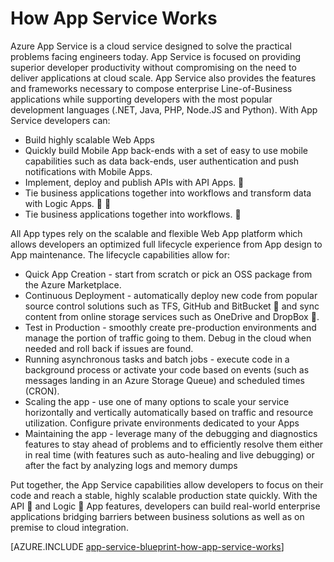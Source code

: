<properties 
	pageTitle="How Azure App Service Works" 
	description="Learn how App Service work" 
	keywords="app service, azure app service, scale, scalable, app service plan, app service cost"
	services="app-service" 
	documentationCenter="" 
	authors="yochay" 
	manager="wpickett" 
	editor=""/>

<tags 
	ms.service="app-service" 
	ms.workload="na" 
	ms.tgt_pltfrm="na" 
	ms.devlang="na" 
	ms.topic="hero-article" 
	ms.date="02/10/2016" 
	wacn.date="" 
	ms.author="yochay"/>

# How App Service Works

Azure App Service is a cloud service designed to solve the practical problems facing engineers today. 
App Service is focused on providing superior developer productivity without compromising on the need to deliver applications at cloud scale. 
App Service also provides the features and frameworks necessary to compose enterprise Line-of-Business applications while supporting developers with the most popular development languages (.NET, Java, PHP, Node.JS and Python).
With App Service developers can:

* Build highly scalable Web Apps
* Quickly build Mobile App back-ends with a set of easy to use mobile capabilities such as data back-ends, user authentication and push notifications with Mobile Apps. 
* Implement, deploy and publish APIs with API Apps.

* Tie business applications together into workflows and transform data with Logic Apps.


* Tie business applications together into workflows.


All App types rely on the scalable and flexible Web App platform which allows developers an optimized full lifecycle experience from App design to App maintenance. The lifecycle capabilities allow for:

* Quick App Creation - start from scratch or pick an OSS package from the Azure Marketplace. 
* Continuous Deployment - automatically deploy new code from popular source control solutions such as TFS, GitHub and BitBucket  and sync content from online storage services such as OneDrive and DropBox .
* Test in Production - smoothly create pre-production environments and manage the portion of traffic going to them. Debug in the cloud when needed and roll back if issues are found.
* Running asynchronous tasks and batch jobs - execute code in a background process or activate your code based on events (such as messages landing in an Azure Storage Queue) and scheduled times (CRON).
* Scaling the app - use one of many options to scale your service horizontally and vertically automatically based on traffic and resource utilization. Configure private environments dedicated to your Apps   
* Maintaining the app - leverage many of the debugging and diagnostics features to stay ahead of problems and to efficiently resolve them either in real time (with features such as auto-healing and live debugging) or after the fact by analyzing logs and memory dumps
 
Put together, the App Service capabilities allow developers to focus on their code and reach a stable, highly scalable production state quickly. With the API  and Logic  App features, developers can build real-world enterprise applications bridging barriers between business solutions as well as on premise to cloud integration.

[AZURE.INCLUDE [app-service-blueprint-how-app-service-works](../../includes/app-service-blueprint-how-app-service-works.md)]
